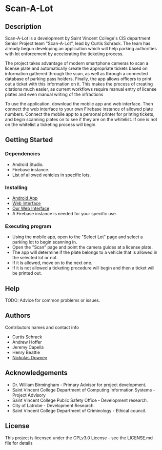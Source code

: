 # Scan-A-Lot


## Description

Scan-A-Lot is a development by Saint Vincent College's CIS department Senior Project team "Scan-A-Lot", lead by Curtis Schrack. The team has already begun developing an application which will help parking authorities with lot enforcement by accelerating the ticketing process. 

The project takes advantage of modern smartphone cameras to scan a license plate and automatically create the appropriate tickets based on information gathered through the scan, as well as through a connected database of parking pass holders. Finally, the app allows officers to print out a ticket with this information on it. This makes the process of creating citations much easier, as current workflows require manual entry of license plates and even manual writing of the infractions

To use the application, download the mobile app and web interface. Then connect the web interface to your own Firebase instance of allowed plate numbers. Connect the mobile app to a personal printer for printing tickets, and begin scanning plates on to see if they are on the whitelist. If one is not on the whitelist a ticketing process will begin.

## Getting Started

### Dependencies

* Android Studio.
* Firebase instance.
* List of allowed vehicles in specific lots. 

### Installing
* [Android App](https://github.com/schrackc/Scan-A-Lot)
* [Web Interface](https://github.com/schrackc/SeniorProjectWebsite)
* [Our Web Interface](https://scan-a-lot-management.firebaseapp.com/)
* A Firebase instance is needed for your specific use. 

### Executing program

* Using the mobile app, open to the "Select Lot" page and select a parking lot to begin scanning in. 
* Open the "Scan" page and point the camera guides at a license plate.
* The app will determine if the plate belongs to a vehicle that is allowed in the selected lot or not.
* If it is allowed, move on to the next one.
* If it is not allowed a ticketing procedure will begin and then a ticket will be printed out.

## Help

TODO: Advice for common problems or issues.

## Authors

Contributors names and contact info

- Curtis Schrack
- Andrew Hoffer
- Jeremy Capella
- Henry Beattie
- [Nickolas Downey](mailto:nickolas.downey@stvincent.edu)

## Acknowledgements

- Dr. William Birmingham - Primary Advisor for project development. 
- Saint Vincent College Department of Computing Information Systems - Project Advisory
- Saint Vincent College Public Safety Office - Development research.
- City of Latrobe - Development Research.
- Saint Vincent College Department of Criminology - Ethical council.

## License

This project is licensed under the GPLv3.0 License - see the LICENSE.md file for details
